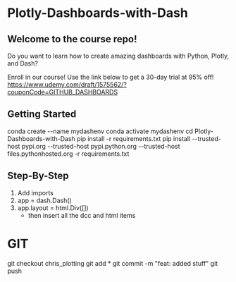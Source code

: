 # Plotly-Dashboards-with-Dash
## Welcome to the course repo!
Do you want to learn how to create amazing dashboards with Python, Plotly, and
Dash?

Enroll in our course! Use the link below to get a 30-day trial at 95% off!
https://www.udemy.com/draft/1575562/?couponCode=GITHUB_DASHBOARDS

## Getting Started
conda create --name mydashenv
conda activate mydashenv
cd Plotly-Dashboards-with-Dash
pip install -r requirements.txt
pip install --trusted-host pypi.org --trusted-host pypi.python.org --trusted-host files.pythonhosted.org -r requirements.txt  


## Step-By-Step
1. Add imports
2. app = dash.Dash()
3. app.layout = html.Div([])
   - then insert all the dcc and html items

# GIT
git checkout chris_plotting
git add *
git commit -m "feat: added stuff"
git push
